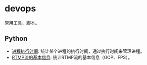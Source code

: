# devops

常用工具、脚本。

## Python

* [进程执行时间](py/check_process_runtime.py): 统计某个进程的执行时间，通过执行时间来管理进程。
* [RTMP流的基本信息](py/check_rtmp_config.py): 统计RTMP流的基本信息（GOP、FPS）。

